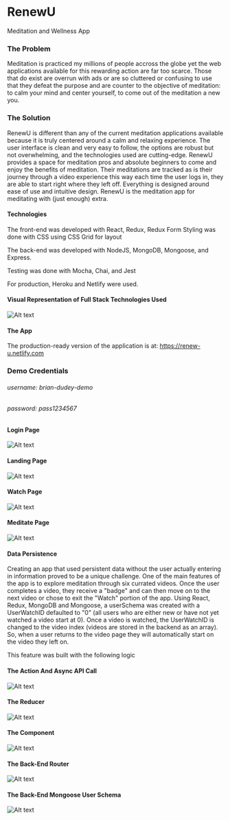 # RenewU
Meditation and Wellness App

### The Problem
Meditation is practiced my millions of people accross the globe yet the web applications available for this rewarding action are far too scarce. Those that do exist are overrun with ads or are so cluttered or confusing to use that they defeat the purpose and are counter to the objective of meditation: to calm your mind and center yourself, to come out of the meditation a new you.

### The Solution
RenewU is different than any of the current meditation applications available because it is truly centered around a calm and relaxing experience. The user interface is clean and very easy to follow, the options are robust but not overwhelming, and the technologies used are cutting-edge. RenewU provides a space for meditation pros and absolute beginners to come and enjoy the benefits of meditation. Their meditations are tracked as is their journey through a video experience this way each time the user logs in, they are able to start right where they left off. Everything is designed around ease of use and intuitive design. RenewU is the meditation app for meditating with (just enough) extra.

#### Technologies ####

The front-end was developed with React, Redux, Redux Form
Styling was done with CSS using CSS Grid for layout

The back-end was developed with NodeJS, MongoDB, Mongoose, and Express.

Testing was done with Mocha, Chai, and Jest

For production, Heroku and Netlify were used.

#### Visual Representation of Full Stack Technologies Used
![Alt text](https://github.com/thinkful-ei18/RenewU/blob/master/resources.png?raw=true "Visual representation of technologies and resources used to create RenewU")

#### The App
The production-ready version of the application is at: https://renew-u.netlify.com

### Demo Credentials
###### username: brian-dudey-demo
###### password: pass1234567

#### Login Page
![Alt text](https://github.com/thinkful-ei18/RenewU/blob/master/LoginPage.png?raw=true "RenewU Login Page")

#### Landing Page
![Alt text](https://github.com/thinkful-ei18/RenewU/blob/master/landingpage.png?raw=true "RenewU Landing Page")

#### Watch Page
![Alt text](https://github.com/thinkful-ei18/RenewU/blob/master/watchpage.png?raw=true "RenewU Watch Page")

#### Meditate Page
![Alt text](https://github.com/thinkful-ei18/RenewU/blob/master/listenpage.png?raw=true "RenewU Meditate Page")

#### Data Persistence ####
Creating an app that used persistent data without the user actually entering in information proved to be a unique challenge. One of the main features of the app is to explore meditation through six currated videos. Once the user completes a video, they receive a "badge" and can then move on to the next video or chose to exit the "Watch" portion of the app. Using React, Redux, MongoDB and Mongoose, a userSchema was created with a UserWatchID defaulted to "0" (all users who are either new or have not yet watched a video start at 0). Once a video is watched, the UserWatchID is changed to the video index (videos are stored in the backend as an array). So, when a user returns to the video page they will automatically start on the video they left on.

This feature was built with the following logic


#### The Action And Async API Call
![Alt text](https://github.com/thinkful-ei18/RenewU/blob/c478affdae3e4f9b2d8e825fa2c64c05d4421fe5/UserWatchIDAction.png?raw=true "UserWatchID Logic Redux Action")

#### The Reducer
![Alt text](https://github.com/thinkful-ei18/RenewU/blob/master/UserWatchIDReducer.png?raw=true "UserWatchID Logic Redux Reducer")

#### The Component
![Alt text](https://github.com/thinkful-ei18/RenewU/blob/master/Screenshot%20from%202018-03-22%2021-54-35.png?raw=true "UserWatchID Logic React Component")

#### The Back-End Router
![Alt text](https://github.com/thinkful-ei18/RenewU/blob/master/BackendUserWatchID.png?raw=true "UserWatchID Logic Back-End")

#### The Back-End Mongoose User Schema
![Alt text](https://github.com/thinkful-ei18/RenewU/blob/master/MongooseSchema.png?raw=true "UserWatchID Logic Back-End Mongoose User Schema")
